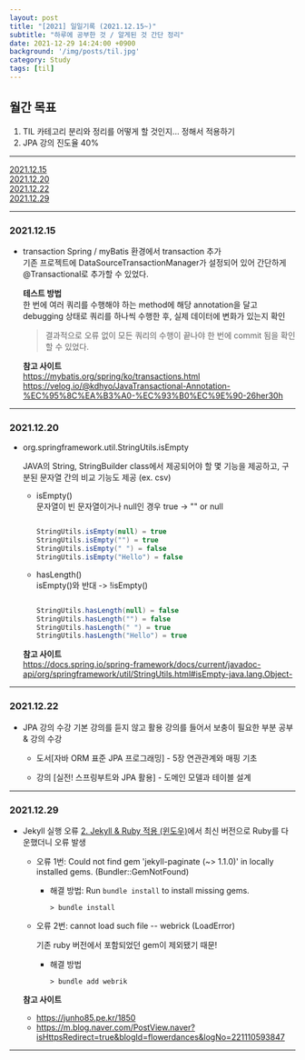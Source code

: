 ```yaml
---
layout: post
title: "[2021] 일일기록 (2021.12.15~)"
subtitle: "하루에 공부한 것 / 알게된 것 간단 정리"
date: 2021-12-29 14:24:00 +0900
background: '/img/posts/til.jpg'
category: Study
tags: [til]
---
```


## 월간 목표
1. TIL 카테고리 분리와 정리를 어떻게 할 것인지... 정해서 적용하기
2. JPA 강의 진도율 40%

*****

<a href="#id211215">2021.12.15</a>   
<a href="#id211220">2021.12.20</a>   
<a href="#id211222">2021.12.22</a>   
<a href="#id211229">2021.12.29</a> 

*****

<h3 id="id211215">2021.12.15</h3>

* transaction 
  Spring / myBatis 환경에서 transaction 추가   
  기존 프로젝트에 DataSourceTransactionManager가 설정되어 있어 간단하게 @Transactional로 추가할 수 있었다.

  **테스트 방법**   
    한 번에 여러 쿼리를 수행해야 하는 method에 해당 annotation을 달고 debugging 상태로 쿼리를 하나씩 수행한 후, 실제 데이터에 변화가 있는지 확인
    > 결과적으로 오류 없이 모든 쿼리의 수행이 끝나야 한 번에 commit 됨을 확인할 수 있었다.
    
  **참고 사이트**   
  <a href="https://mybatis.org/spring/ko/transactions.html">https://mybatis.org/spring/ko/transactions.html</a>   
  <a href="https://velog.io/@kdhyo/JavaTransactional-Annotation-%EC%95%8C%EA%B3%A0-%EC%93%B0%EC%9E%90-26her30h">https://velog.io/@kdhyo/JavaTransactional-Annotation-%EC%95%8C%EA%B3%A0-%EC%93%B0%EC%9E%90-26her30h</a>
    
  
*****

<h3 id="id211220">2021.12.20</h3>

* org.springframework.util.StringUtils.isEmpty

  JAVA의 String, StringBuilder class에서 제공되어야 할 몇 기능을 제공하고, 구분된 문자열 간의 비교 기능도 제공 (ex. csv)

  * isEmpty()   
    문자열이 빈 문자열이거나 null인 경우 true -> "" or null

    ``` java

    StringUtils.isEmpty(null) = true
    StringUtils.isEmpty("") = true
    StringUtils.isEmpty(" ") = false
    StringUtils.isEmpty("Hello") = false

    ```

  * hasLength()   
    isEmpty()와 반대 -> !isEmpty()

    ``` java

    StringUtils.hasLength(null) = false
    StringUtils.hasLength("") = false
    StringUtils.hasLength(" ") = true
    StringUtils.hasLength("Hello") = true

    ```

  **참고 사이트**   
  <a href= "https://docs.spring.io/spring-framework/docs/current/javadoc-api/org/springframework/util/StringUtils.html#isEmpty-java.lang.Object-">https://docs.spring.io/spring-framework/docs/current/javadoc-api/org/springframework/util/StringUtils.html#isEmpty-java.lang.Object-</a>

*****

<h3 id="id211222">2021.12.22</h3>

* JPA 강의 수강
  기본 강의를 듣지 않고 활용 강의를 들어서 보충이 필요한 부분 공부 & 강의 수강
  
  * 도서[자바 ORM 표준 JPA 프로그래밍] - 5장 연관관계와 매핑 기초
  
  * 강의 [실전! 스프링부트와 JPA 활용] - 도메인 모델과 테이블 설계
 
*****

<h3 id="id211229">2021.12.29</h3>

* Jekyll 실행 오류
  <a href="https://chaelin1211.github.io/study/2021/02/11/jekyll-and-ruby.html">2. Jekyll & Ruby 적용 (윈도우)</a>에서 최신 버전으로 Ruby를 다운했더니 오류 발생
  * 오류 1번: Could not find gem 'jekyll-paginate (~> 1.1.0)' in locally installed gems. (Bundler::GemNotFound)   
    * 해결 방법: Run `bundle install` to install missing gems.
    
      ```
      > bundle install
      ```
      
  * 오류 2번: cannot load such file -- webrick (LoadError)
    
    기존 ruby 버전에서 포함되었던 gem이 제외됐기 때문!
    
    * 해결 방법
    
      ```
      > bundle add webrik
      ```
    
  **참고 사이트**   
  * <a href= "https://junho85.pe.kr/1850">https://junho85.pe.kr/1850</a>
  * <a href= "https://m.blog.naver.com/PostView.naver?isHttpsRedirect=true&blogId=flowerdances&logNo=221110593847">https://m.blog.naver.com/PostView.naver?isHttpsRedirect=true&blogId=flowerdances&logNo=221110593847</a>

*****
